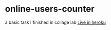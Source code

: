 # online-users-counter
a basic task I finished in collage lab
[Live in heroku](https://online-users-counter.herokuapp.com/)
